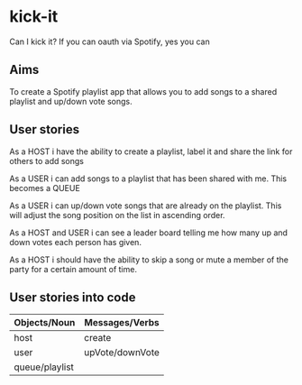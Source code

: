 # kick-it

Can I kick it? If you can oauth via Spotify, yes you can


## Aims

To create a Spotify playlist app that allows you to add songs to a shared playlist and up/down vote songs.


## User stories

As a HOST i have the ability to create a playlist, label it and share the link for others to add songs

As a USER i can add songs to a playlist that has been shared with me. This becomes a QUEUE 

As a USER i can up/down vote songs that are already on the playlist. This will adjust the song position on the list in ascending order.

As a HOST and USER i can see a leader board telling me how many up and down votes each person has given. 

As a HOST i should have the ability to skip a song or mute a member of the party for a certain amount of time.


## User stories into code

| Objects/Noun   | Messages/Verbs |
| -------------  | -------------  |
| host           | create         |
| user           | upVote/downVote|
| queue/playlist |                |
